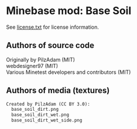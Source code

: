 Minebase mod: Base Soil
=======================
See [license.txt](./license.txt) for license information.

Authors of source code
----------------------
Originally by PilzAdam (MIT)  
webdesigner97 (MIT)  
Various Minetest developers and contributors (MIT)

Authors of media (textures)
---------------------------
```txt
Created by PilzAdam (CC BY 3.0):
  base_soil_dirt.png
  base_soil_dirt_wet.png
  base_soil_dirt_wet_side.png
```
